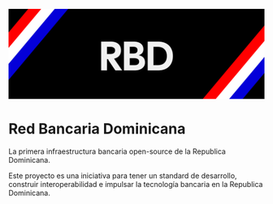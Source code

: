 ![Banner](/public/RBD_Banner.png)

# Red Bancaria Dominicana

La primera infraestructura bancaria open-source de la Republica Dominicana.

Este proyecto es una iniciativa para tener un standard de desarrollo, construir interoperabilidad e impulsar la tecnología bancaria en la Republica Dominicana.
